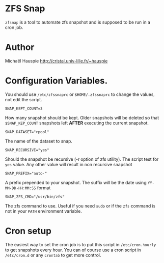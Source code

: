 # ZFS Snap

`zfsnap` is a tool to automate zfs snapshot and is supposed to be run
in a cron job.

# Author

Michaël Hauspie <http://cristal.univ-lille.fr/~hauspie>

# Configuration Variables.

You should use `/etc/zfssnaprc` or `$HOME/.zfssnaprc` to change the
values, not edit the script.

    SNAP_KEPT_COUNT=3

How many snapshot should be kept.  Older snapshots will be deleted
so that `$SNAP_KEP_COUNT` snapshots left **AFTER** executing the current
snapshot.

    SNAP_DATASET="rpool"

The name of the dataset to snap.

    SNAP_RECURSIVE="yes"

Should the snapshot be recursive (-r option of zfs utility). The
script test for `yes` value. Any other value will result in non
recursive snapshot

    SNAP_PREFIX="auto-"

A prefix prepended to your snapshot. The suffix will be the date using
`YY-MM-DD-HH:MM:SS` format

    SNAP_ZFS_CMD="/usr/bin/zfs"

The zfs command to use. Useful if you need `sudo` or if the `zfs`
command is not in your `PATH` environment variable.

# Cron setup

The easiest way to set the cron job is to put this script in
`/etc/cron.hourly` to get snapshots every hour. You can of course use
a cron script in `/etc/cron.d` or any `crontab` to get more control.

